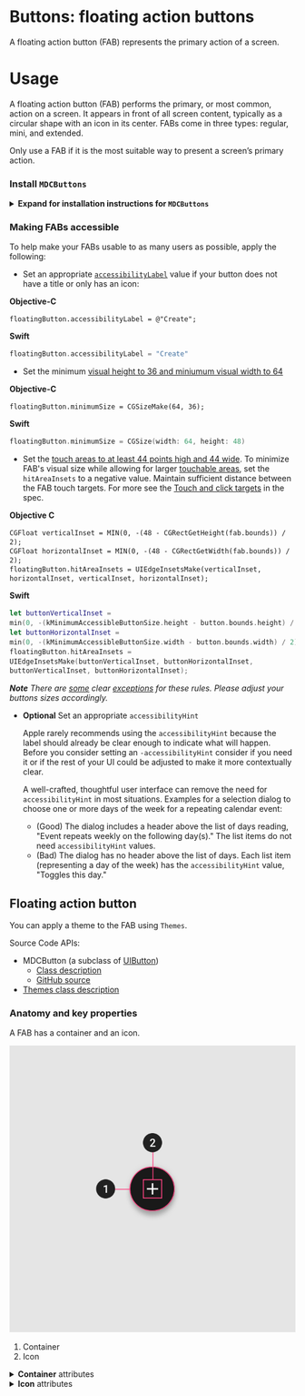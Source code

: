 <!--docs:
title: "Buttons: floating action buttons"
layout: detail
section: components
excerpt: "Dialogs are modal windows that require interaction."
iconId: 
path: /catalog/FAB/
-->

# Buttons: floating action buttons

A floating action button (FAB) represents the primary action of a screen.

# Usage

A floating action button (FAB) performs the primary, or most common, action on a screen. It appears in front of all screen content, typically as a circular shape with an icon in its center. FABs come in three types: regular, mini, and extended.

Only use a FAB if it is the most suitable way to present a screen’s primary action.

### Install `MDCButtons`

<details><summary><b>Expand for installation instructions for <code>MDCButtons</code></b></summary>

MDCFloatingButton is a subclass of [MDCButton](ios-button.md) that implements the Material Design floating action button style and behavior. Floating action buttons should be provided with a templated image for their normal state and then themed accordingly.

Before using the `MDCButtons` API to implement its types you must install `MCDButtons`. In your source files import the component, and then apply your theme:
1. Install `MDCButtons`
   * Use CocoaPods to install `MDCButtons`
     1. Add the following line to your `Podfile`:
       ```java
      pod MaterialComponents/Buttons
       ```
     1. Run the installer:
       ```bash
       pod install
       ```
1. Import `MDCButtons` and MDC button theming and initialize `MDCButtons` using `alloc`/`init`. You will need to Initialize your theme  before applying it to your button.

    **Note** For more information about themes, go to the [Theming page](https://material.io/develop/ios/components/theming/) for iOS.
<!--<div class="material-code-render" markdown="1">-->
   **Swift**
   ```swift
   import MaterialComponents.MaterialButtons
   import MaterialComponents.MaterialButtons_Theming
   /*...*/
  let plusImage = UIImage(named: "plus").withRenderingMode(.alwaysTemplate)
  let floatingButton = MDCFloatingButton()
  floatingButton.setImage(plusImage, forState: .normal)
  floatingButton.applySecondaryTheme(withScheme: containerScheme)
   ```
   
   **Objective-C**
   ```objc
   #import "MaterialButtons.h"
   #import <MaterialComponentsBeta/MaterialButtons+Theming.h>
   /*...*/
   UIImage *plusImage =
    [[UIImage imageNamed:@"plus"] imageWithRenderingMode:UIImageRenderingModeAlwaysTemplate];
   MDCFloatingButton *floatingButton = [[MDCFloatingButton alloc] init];
   [floatingButton setImage:plusImage forState:UIControlStateNormal];
   [self.floatingButton applySecondaryThemeWithScheme: self.containerScheme];
   ```
<!--</div>-->

    For our examples, we used the following theming values:

<!--<div class="material-code-render" markdown="1">-->
   **Swift**
   ```swift
   let MyMaterialTheme = MDCContainerScheme()
   ```
   **Objective-C**
   ```objc
   MDCContainerScheme *MyMaterialTheme = [
   ```
<!--</div>-->


</details>


### Making FABs accessible
 
To help make your FABs usable to as many users as possible, apply the following:

* Set an appropriate [`accessibilityLabel`](https://developer.apple.com/documentation/uikit/uiaccessibilityelement/1619577-accessibilitylabel) value if your button does not have a title or only has an icon:
<!--<div class="material-code-render" markdown="1">-->
  **Objective-C**
  ```objc
  floatingButton.accessibilityLabel = @"Create";
  ```
  **Swift**
  ```swift
  floatingButton.accessibilityLabel = "Create"
  ```
<!--</div>-->

* Set the minimum [visual height to
36 and miniumum visual width to 64](https://material.io/design/components/buttons.html#specs)
<!--<div class="material-code-render" markdown="1">-->
  **Objective-C**

  ```objc
  floatingButton.minimumSize = CGSizeMake(64, 36);
  ```

  **Swift**

  ```swift
  floatingButton.minimumSize = CGSize(width: 64, height: 48)
  ```
<!--</div>-->


* Set the [touch areas to at least 44 points high and 44
wide](https://material.io/design/layout/spacing-methods.html#touch-click-targets).
    To minimize FAB's visual size while allowing for larger [touchable areas](https://material.io/design/layout/spacing-methods.html#touch-click-targets), set the `hitAreaInsets` to a negative value. Maintain sufficient distance between the FAB touch targets. For more see the [Touch and click
targets](https://material.io/design/layout/spacing-methods.html#touch-click-targets)
in the spec.
<!--<div class="material-code-render" markdown="1">-->
  **Objective C**
  ```objc
  CGFloat verticalInset = MIN(0, -(48 - CGRectGetHeight(fab.bounds)) / 2);
  CGFloat horizontalInset = MIN(0, -(48 - CGRectGetWidth(fab.bounds)) / 2);
  floatingButton.hitAreaInsets = UIEdgeInsetsMake(verticalInset, horizontalInset, verticalInset, horizontalInset);
  ```

  **Swift**
  ```swift
  let buttonVerticalInset =
  min(0, -(kMinimumAccessibleButtonSize.height - button.bounds.height) / 2);
  let buttonHorizontalInset =
  min(0, -(kMinimumAccessibleButtonSize.width - button.bounds.width) / 2);
  floatingButton.hitAreaInsets =
  UIEdgeInsetsMake(buttonVerticalInset, buttonHorizontalInset,
  buttonVerticalInset, buttonHorizontalInset);
  ```
<!--</div>-->

  _**Note** There are [some](https://material.io/design/components/buttons.html#toggle-button) clear [exceptions](https://material.io/design/components/app-bars-bottom.html#specs) for these rules. Please adjust your buttons sizes accordingly._

* **Optional** Set an appropriate `accessibilityHint`

    Apple rarely recommends using the `accessibilityHint` because the label should
    already be clear enough to indicate what will happen. Before you consider
    setting an `-accessibilityHint` consider if you need it or if the rest of your
    UI could be adjusted to make it more contextually clear.

    A well-crafted, thoughtful user interface can remove the need for
   `accessibilityHint` in most situations. Examples for a selection dialog to
    choose one or more days of the week for a repeating calendar event:

    *   (Good) The dialog includes a header above the list of days reading, "Event
    repeats weekly on the following day(s)." The list items do not need
    `accessibilityHint` values.
    *   (Bad) The dialog has no header above the list of days. Each list item
    (representing a day of the week) has the `accessibilityHint` value, "Toggles
    this day."


## Floating action button

You can apply a theme to the FAB using `Themes`.

Source Code APIs:

* MDCButton  (a subclass of [UIButton](https://developer.apple.com/documentation/uikit/uibutton))
    * [Class description](https://material.io/develop/ios/components/buttons/api-docs/Classes/MDCButton.html)
    * [GitHub source](https://github.com/material-components/material-components-ios/blob/develop/components/Buttons/src/MDCButton.h)
* [Themes class description](https://material.io/develop/ios/components/theming/)  <!-- This is slated to be deprected, though the examples from https://material.io/develop/ios/components/buttons/api-docs/Classes/MDCButton.html appear to use this class -->


<!--To do:
* add example code
* add example code render screenshot
-->

### Anatomy and key properties

A FAB has a container and an icon.

![FAB anatomy diagram](assets/FAB-anatomy.png)

1. Container
1. Icon
<!-- Tables can be copy/pasted from iOS-buttons.md when they're done -->

<details>
<summary><b>Container</b> attributes</summary>
<br>

|  | Attribute | Related method(s) | Default value |
| --- | --- | --- | --- |
| **Color** |  |  | |
| **Stroke color** | |  | |
| **Stroke width** |  |  |  |
| **Shape** |  | | |
| **Elevation** | | | |
| **Ripple color** | | | | 
</details>


<details>
<summary><b>Icon</b> attributes</summary>
<br>

|  | Attribute | Related method(s) | Default value |
| --- | --- | --- | --- |
| **Color** |  | | |
| **Icon** | | | |
| **Size** | | | |
| **Gravity** (position relative to text label) | | | |
| **Padding** (space between icon and text label) | | | |


</details>

<!-- to do:
Add Shrine theming example


## Theming buttons

FABs support [Material Theming](https://material.io/components/buttons/#theming) and can be customized in terms of color, typography and shape.

### FAB theming example

API and source code:

* `MaterialButton` (a subclass of [UIButton](https://developer.apple.com/documentation/uikit/uibutton))
    * [Class description](https://)
    * [GitHub source](https://github.com/material-components/)
    
The following example shows a FAB with Material Theming.

!["FAB theming examples for iOS with pink and black FAB"](assets/FAB-theming.png)

<details>
<summary><b>Implementing FAB theming</b></summary>
<br>

[Shrine theme](https://material.io/design/material-studies/shrine.html)
```
Include source code implementing FAB with a plus icon using "Shrine" theme.

Upload a screenshot of the render and update the image.
```

</details>

-->
